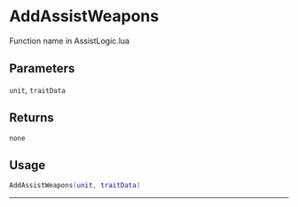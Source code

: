 # AddAssistWeapons
Function name in AssistLogic.lua
## Parameters
`unit`, `traitData`
## Returns
`none`
## Usage
```lua
AddAssistWeapons(unit, traitData)
```
---
